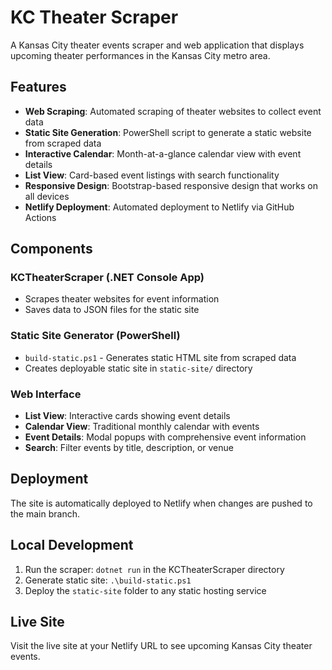 # KC Theater Scraper

A Kansas City theater events scraper and web application that displays upcoming theater performances in the Kansas City metro area.

## Features

- **Web Scraping**: Automated scraping of theater websites to collect event data
- **Static Site Generation**: PowerShell script to generate a static website from scraped data
- **Interactive Calendar**: Month-at-a-glance calendar view with event details
- **List View**: Card-based event listings with search functionality
- **Responsive Design**: Bootstrap-based responsive design that works on all devices
- **Netlify Deployment**: Automated deployment to Netlify via GitHub Actions

## Components

### KCTheaterScraper (.NET Console App)
- Scrapes theater websites for event information
- Saves data to JSON files for the static site

### Static Site Generator (PowerShell)
- `build-static.ps1` - Generates static HTML site from scraped data
- Creates deployable static site in `static-site/` directory

### Web Interface
- **List View**: Interactive cards showing event details
- **Calendar View**: Traditional monthly calendar with events
- **Event Details**: Modal popups with comprehensive event information
- **Search**: Filter events by title, description, or venue

## Deployment

The site is automatically deployed to Netlify when changes are pushed to the main branch.

## Local Development

1. Run the scraper: `dotnet run` in the KCTheaterScraper directory
2. Generate static site: `.\build-static.ps1`
3. Deploy the `static-site` folder to any static hosting service

## Live Site

Visit the live site at your Netlify URL to see upcoming Kansas City theater events.
